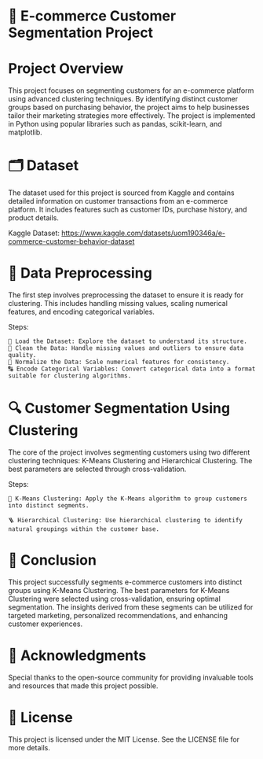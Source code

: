 # 🛒 E-commerce Customer Segmentation Project
# Project Overview

This project focuses on segmenting customers for an e-commerce platform using advanced clustering techniques. By identifying distinct customer groups based on purchasing behavior, the project aims to help businesses tailor their marketing strategies more effectively. The project is implemented in Python using popular libraries such as pandas, scikit-learn, and matplotlib.

# 🗂️ Dataset

The dataset used for this project is sourced from Kaggle and contains detailed information on customer transactions from an e-commerce platform. It includes features such as customer IDs, purchase history, and product details.

Kaggle Dataset: https://www.kaggle.com/datasets/uom190346a/e-commerce-customer-behavior-dataset


# 🧹 Data Preprocessing

The first step involves preprocessing the dataset to ensure it is ready for clustering. This includes handling missing values, scaling numerical features, and encoding categorical variables.

Steps:

    📂 Load the Dataset: Explore the dataset to understand its structure.
    🧼 Clean the Data: Handle missing values and outliers to ensure data quality.
    📏 Normalize the Data: Scale numerical features for consistency.
    🔠 Encode Categorical Variables: Convert categorical data into a format suitable for clustering algorithms.

# 🔍 Customer Segmentation Using Clustering

The core of the project involves segmenting customers using two different clustering techniques: K-Means Clustering and Hierarchical Clustering. The best parameters are selected through cross-validation.

Steps:

    🎯 K-Means Clustering: Apply the K-Means algorithm to group customers into distinct segments.
    
    🪜 Hierarchical Clustering: Use hierarchical clustering to identify natural groupings within the customer base.


# 🏁 Conclusion

This project successfully segments e-commerce customers into distinct groups using K-Means Clustering. The best parameters for K-Means Clustering were selected using cross-validation, ensuring optimal segmentation. The insights derived from these segments can be utilized for targeted marketing, personalized recommendations, and enhancing customer experiences.


# 🙌 Acknowledgments

Special thanks to the open-source community for providing invaluable tools and resources that made this project possible.


# 📄 License

This project is licensed under the MIT License. See the LICENSE file for more details.

